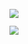![](https://github-readme-stats.vercel.app/api/top-langs/?username=wozhendefuleZ&layout=compact&langs_count=6&text_color=94a3b8&icon_color=fff&title_color=3b82f6&bg_color=0f172a)

![](./assets/github-contribution-grid-snake-dark.svg)
